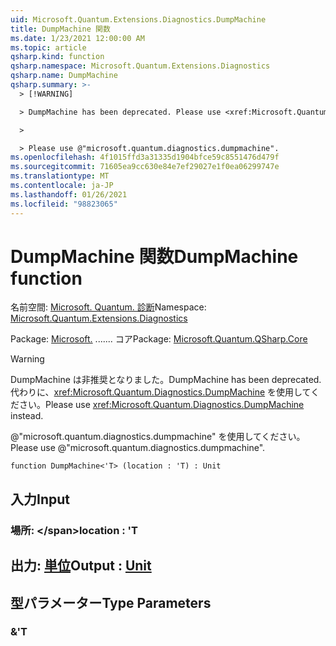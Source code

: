 ```yaml
---
uid: Microsoft.Quantum.Extensions.Diagnostics.DumpMachine
title: DumpMachine 関数
ms.date: 1/23/2021 12:00:00 AM
ms.topic: article
qsharp.kind: function
qsharp.namespace: Microsoft.Quantum.Extensions.Diagnostics
qsharp.name: DumpMachine
qsharp.summary: >-
  > [!WARNING]

  > DumpMachine has been deprecated. Please use <xref:Microsoft.Quantum.Diagnostics.DumpMachine> instead.

  >

  > Please use @"microsoft.quantum.diagnostics.dumpmachine".
ms.openlocfilehash: 4f1015ffd3a31335d1904bfce59c8551476d479f
ms.sourcegitcommit: 71605ea9cc630e84e7ef29027e1f0ea06299747e
ms.translationtype: MT
ms.contentlocale: ja-JP
ms.lasthandoff: 01/26/2021
ms.locfileid: "98823065"
---
```

# <a name="dumpmachine-function"></a><span data-ttu-id="563aa-102">DumpMachine 関数</span><span class="sxs-lookup"><span data-stu-id="563aa-102">DumpMachine function</span></span>

<span data-ttu-id="563aa-103">名前空間: [Microsoft. Quantum. 診断](xref:Microsoft.Quantum.Extensions.Diagnostics)</span><span class="sxs-lookup"><span data-stu-id="563aa-103">Namespace: [Microsoft.Quantum.Extensions.Diagnostics](xref:Microsoft.Quantum.Extensions.Diagnostics)</span></span>

<span data-ttu-id="563aa-104">Package: [Microsoft.](https://nuget.org/packages/Microsoft.Quantum.QSharp.Core) ....... コア</span><span class="sxs-lookup"><span data-stu-id="563aa-104">Package: [Microsoft.Quantum.QSharp.Core](https://nuget.org/packages/Microsoft.Quantum.QSharp.Core)</span></span>


> [!WARNING]
> <span data-ttu-id="563aa-105">DumpMachine は非推奨となりました。</span><span class="sxs-lookup"><span data-stu-id="563aa-105">DumpMachine has been deprecated.</span></span> <span data-ttu-id="563aa-106">代わりに、<xref:Microsoft.Quantum.Diagnostics.DumpMachine> を使用してください。</span><span class="sxs-lookup"><span data-stu-id="563aa-106">Please use <xref:Microsoft.Quantum.Diagnostics.DumpMachine> instead.</span></span>
>
> <span data-ttu-id="563aa-107">@"microsoft.quantum.diagnostics.dumpmachine" を使用してください。</span><span class="sxs-lookup"><span data-stu-id="563aa-107">Please use @"microsoft.quantum.diagnostics.dumpmachine".</span></span>



```qsharp
function DumpMachine<'T> (location : 'T) : Unit
```


## <a name="input"></a><span data-ttu-id="563aa-108">入力</span><span class="sxs-lookup"><span data-stu-id="563aa-108">Input</span></span>

### <a name="location--t"></a><span data-ttu-id="563aa-109">場所: \</span><span class="sxs-lookup"><span data-stu-id="563aa-109">location : 'T</span></span>





## <a name="output--unit"></a><span data-ttu-id="563aa-110">出力: [単位](xref:microsoft.quantum.lang-ref.unit)</span><span class="sxs-lookup"><span data-stu-id="563aa-110">Output : [Unit](xref:microsoft.quantum.lang-ref.unit)</span></span>



## <a name="type-parameters"></a><span data-ttu-id="563aa-111">型パラメーター</span><span class="sxs-lookup"><span data-stu-id="563aa-111">Type Parameters</span></span>

### <a name="t"></a><span data-ttu-id="563aa-112">&</span><span class="sxs-lookup"><span data-stu-id="563aa-112">'T</span></span>

